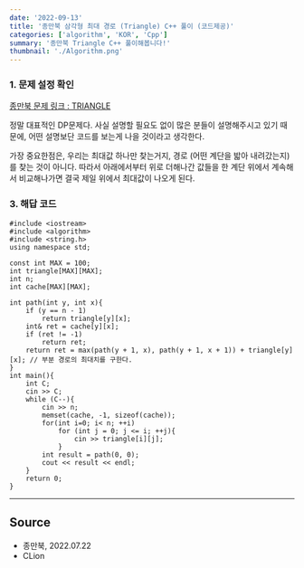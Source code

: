 ```yaml
---
date: '2022-09-13'
title: '종만북 삼각형 최대 경로 (Triangle) C++ 풀이 (코드제공)'
categories: ['algorithm', 'KOR', 'Cpp']
summary: '종만북 Triangle C++ 풀이해봅니다!'
thumbnail: './Algorithm.png'
---
```


### 1. 문제 설정 확인

[종만북 문제 링크 : TRIANGLE](<https://algospot.com/judge/problem/read/TRIANGLE>)


정말 대표적인 DP문제다. 사실 설명할 필요도 없이 많은 분들이 설명해주시고 있기 때문에, 어떤 설명보단 코드를 보는게 나을 것이라고 생각한다.


가장 중요한점은, 우리는 최대값 하나만 찾는거지, 경로 (어떤 계단을 밟아 내려갔는지)를 찾는 것이 아니다. 따라서 아래에서부터 위로 더해나간 값들을 한 계단 위에서 계속해서 비교해나가면 결국 제일 위에서 최대값이 나오게 된다. 

### 3. 해답 코드

```
#include <iostream>
#include <algorithm>
#include <string.h>
using namespace std;

const int MAX = 100;
int triangle[MAX][MAX];
int n;
int cache[MAX][MAX];

int path(int y, int x){
    if (y == n - 1)
        return triangle[y][x];
    int& ret = cache[y][x];
    if (ret != -1)
        return ret;
    return ret = max(path(y + 1, x), path(y + 1, x + 1)) + triangle[y][x]; // 부분 경로의 최대치를 구한다.
}
int main(){
    int C;
    cin >> C;
    while (C--){
        cin >> n;
        memset(cache, -1, sizeof(cache));
        for(int i=0; i< n; ++i)
            for (int j = 0; j <= i; ++j){
                cin >> triangle[i][j];
            }
        int result = path(0, 0);
        cout << result << endl;
    }
    return 0;
}
```

--- 

## Source

- 종만북, 2022.07.22
- CLion